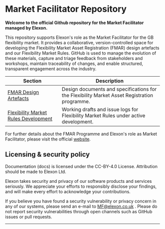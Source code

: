 # Market Facilitator Repository

**Welcome to the official Github repository for the Market Facilitator managed by Elexon.**

This repository supports Elexon's role as the Market Facilitator for the GB flexibility market. It provides a collaborative, version-controlled space for developing the Flexibility Market Asset Registration (FMAR) design artefacts and our Flexibility Market Rules. GitHub is used to manage the evolution of these materials, capture and triage feedback from stakeholders and workshops, maintain traceability of changes, and enable structured, transparent engagement across the industry.

| Section                                                                                                                    | Description                                                                                    |
| -------------------------------------------------------------------------------------------------------------------------- | ---------------------------------------------------------------------------------------------- |
| [FMAR Design Artefacts](https://github.com/elexon-data/Market-Facilitator/tree/main/docs/Market_Facilitator/FMAR_Design)   | Design documents and specifications for the Flexibility Market Asset Registration programme.   |
| [Flexibility Market Rules Development](https://github.com/elexon-data/Market-Facilitator/tree/main/docs/Market_Facilitator/Flexibiliy_Market_Rules_Development) | Working drafts and issue logs for Flexibility Market Rules under active development. |

For further details about the FMAR Programme and Elexon's role as Market Facilitator, please visit the official [website](https://www.elexon.co.uk/what-we-do/about-our-services/market-facilitator-for-distributed-flexibility/).


## Licensing & security policy

Documentation (docs) is licensed under the CC-BY-4.0 License. Attribution should be made to Elexon Ltd.

Elexon takes security and privacy of our software products and services seriously. We appreciate your efforts to responsibly disclose your findings, and will make every effort to acknowledge your contributions.

If you believe you have found a security vulnerability or privacy concern in any of our systems, please send an e-mail to MF@elexon.co.uk . Please do not report security vulnerabilities through open channels such as GitHub issues or pull requests.

---
